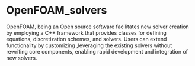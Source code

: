 # OpenFOAM_solvers

OpenFOAM, being an Open source software facilitates new solver creation by employing a C++ framework that provides classes for defining equations, discretization schemes, and solvers. Users can extend functionality by customizing ,leveraging the existing solvers without rewriting core components, enabling rapid development and integration of new solvers.
